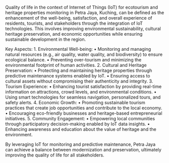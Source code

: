 Quality of life in the context of Internet of Things (IoT) for ecotourism and heritage properties monitoring in Petra Jaya, Kuching, can be defined as the enhancement of the well-being, satisfaction, and overall experience of residents, tourists, and stakeholders through the integration of IoT technologies. This involves improving environmental sustainability, cultural heritage preservation, and economic opportunities while ensuring sustainable development in the region.

Key Aspects:
	1.	Environmental Well-being:
	•	Monitoring and managing natural resources (e.g., air quality, water quality, and biodiversity) to ensure ecological balance.
	•	Preventing over-tourism and minimizing the environmental footprint of human activities.
	2.	Cultural and Heritage Preservation:
	•	Protecting and maintaining heritage properties through predictive maintenance systems enabled by IoT.
	•	Ensuring access to cultural assets without compromising their authenticity and integrity.
	3.	Tourism Experience:
	•	Enhancing tourist satisfaction by providing real-time information on attractions, crowd levels, and environmental conditions.
	•	Using smart technologies for seamless navigation, personalized tours, and safety alerts.
	4.	Economic Growth:
	•	Promoting sustainable tourism practices that create job opportunities and contribute to the local economy.
	•	Encouraging eco-friendly businesses and heritage-based entrepreneurial initiatives.
	5.	Community Engagement:
	•	Empowering local communities through participatory decision-making enabled by IoT data insights.
	•	Enhancing awareness and education about the value of heritage and the environment.

By leveraging IoT for monitoring and predictive maintenance, Petra Jaya can achieve a balance between modernization and preservation, ultimately improving the quality of life for all stakeholders.
